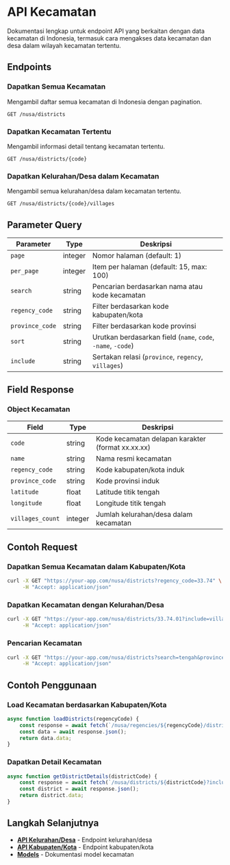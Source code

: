 # API Kecamatan

Dokumentasi lengkap untuk endpoint API yang berkaitan dengan data kecamatan di Indonesia, termasuk cara mengakses data kecamatan dan desa dalam wilayah kecamatan tertentu.

## Endpoints

### Dapatkan Semua Kecamatan

Mengambil daftar semua kecamatan di Indonesia dengan pagination.

```http
GET /nusa/districts
```

### Dapatkan Kecamatan Tertentu

Mengambil informasi detail tentang kecamatan tertentu.

```http
GET /nusa/districts/{code}
```

### Dapatkan Kelurahan/Desa dalam Kecamatan

Mengambil semua kelurahan/desa dalam kecamatan tertentu.

```http
GET /nusa/districts/{code}/villages
```

## Parameter Query

| Parameter | Type | Deskripsi |
|-----------|------|-----------|
| `page` | integer | Nomor halaman (default: 1) |
| `per_page` | integer | Item per halaman (default: 15, max: 100) |
| `search` | string | Pencarian berdasarkan nama atau kode kecamatan |
| `regency_code` | string | Filter berdasarkan kode kabupaten/kota |
| `province_code` | string | Filter berdasarkan kode provinsi |
| `sort` | string | Urutkan berdasarkan field (`name`, `code`, `-name`, `-code`) |
| `include` | string | Sertakan relasi (`province`, `regency`, `villages`) |

## Field Response

### Object Kecamatan

| Field | Type | Deskripsi |
|-------|------|-----------|
| `code` | string | Kode kecamatan delapan karakter (format xx.xx.xx) |
| `name` | string | Nama resmi kecamatan |
| `regency_code` | string | Kode kabupaten/kota induk |
| `province_code` | string | Kode provinsi induk |
| `latitude` | float | Latitude titik tengah |
| `longitude` | float | Longitude titik tengah |
| `villages_count` | integer | Jumlah kelurahan/desa dalam kecamatan |

## Contoh Request

### Dapatkan Semua Kecamatan dalam Kabupaten/Kota

```bash
curl -X GET "https://your-app.com/nusa/districts?regency_code=33.74" \
     -H "Accept: application/json"
```

### Dapatkan Kecamatan dengan Kelurahan/Desa

```bash
curl -X GET "https://your-app.com/nusa/districts/33.74.01?include=villages" \
     -H "Accept: application/json"
```

### Pencarian Kecamatan

```bash
curl -X GET "https://your-app.com/nusa/districts?search=tengah&province_code=33" \
     -H "Accept: application/json"
```

## Contoh Penggunaan

### Load Kecamatan berdasarkan Kabupaten/Kota

```javascript
async function loadDistricts(regencyCode) {
    const response = await fetch(`/nusa/regencies/${regencyCode}/districts?sort=name`);
    const data = await response.json();
    return data.data;
}
```

### Dapatkan Detail Kecamatan

```javascript
async function getDistrictDetails(districtCode) {
    const response = await fetch(`/nusa/districts/${districtCode}?include=regency.province`);
    const district = await response.json();
    return district.data;
}
```

## Langkah Selanjutnya

- **[API Kelurahan/Desa](/id/api/villages)** - Endpoint kelurahan/desa
- **[API Kabupaten/Kota](/id/api/regencies)** - Endpoint kabupaten/kota
- **[Models](/id/api/models/district)** - Dokumentasi model kecamatan

